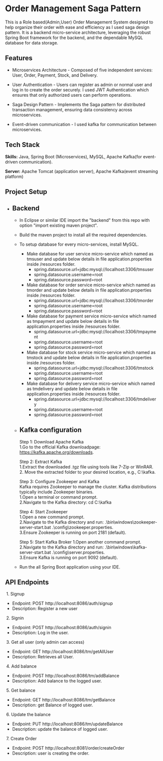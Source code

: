
# Order Management Saga Pattern

This is a Role based(Admin,User) Order Management System designed to help organize their order with ease and efficiency as I used saga design pattern. It is a backend micro-service architecture, leveraging the robust Spring Boot framework for the backend, and the dependable MySQL database for data storage.



## Features

- Microservices Architecture - Composed of five independent services: User, Order, Payment, Stock, and Delivery.

- User Authentication - Users can register as admin or normal user and log in to create the order securely. I used JWT Authentication which ensures that only authorized users can perform operations.

- Saga Design Pattern - Implements the Saga pattern for distributed transaction management, ensuring data consistency across microservices.

-  Event-driven communication - I used kafka for communication between microservices.



## Tech Stack

**Skills:** Java, Spring Boot (Microservices), MySQL, Apache Kafka(for event-driven communication).

**Server:** Apache Tomcat (application server), Apache Kafka(event streaming platform)


## Project Setup
   - ## Backend
        - In Eclipse or similar IDE import the "backend" from this repo with option "import existing maven project".
        - Build the maven project to install all the required dependencies.
        - To setup database for every micro-services, install MySQL.
          - Make database for user service micro-service which named as tmsuser and update below details in file application.properties inside /resources folder.
            - spring.datasource.url=jdbc:mysql://localhost:3306/tmsuser
            - spring.datasource.username=root
            - spring.datasource.password=root
          - Make database for order service micro-service which named as tmorder and update below details in file application.properties inside /resources folder.
            - spring.datasource.url=jdbc:mysql://localhost:3306/tmorder
            - spring.datasource.username=root
            - spring.datasource.password=root
          - Make database for payment service micro-service which named as tmpayment and update below details in file application.properties inside /resources folder.
            - spring.datasource.url=jdbc:mysql://localhost:3306/tmpayment
            - spring.datasource.username=root
            - spring.datasource.password=root
          - Make database for stock service micro-service which named as tmstock and update below details in file application.properties inside /resources folder.
            - spring.datasource.url=jdbc:mysql://localhost:3306/tmstock
            - spring.datasource.username=root
            - spring.datasource.password=root
          - Make database for delivery service micro-service which named as tmdelivery and update below details in file application.properties inside /resources folder.
            - spring.datasource.url=jdbc:mysql://localhost:3306/tmdelivery
            - spring.datasource.username=root
            - spring.datasource.password=root

        - ## Kafka configuration
             Step 1: Download Apache Kafka  
             1.Go to the official Kafka downloadpage: https://kafka.apache.org/downloads.

             Step 2: Extract Kafka  
             1.Extract the downloaded .tgz file using tools like 7-Zip or WinRAR.   
             2. Move the extracted folder to your desired location, e.g., C:\kafka.

             Step 3: Configure Zookeeper and Kafka  
             Kafka requires Zookeeper to manage the cluster. Kafka distributions typically include Zookeeper binaries.  
             1.Open a terminal or command prompt.   
             2.Navigate to the Kafka directory: cd C:\kafka  
             
             Step 4: Start Zookeeper  
             1.Open a new command prompt.  
             2.Navigate to the Kafka directory and run: .\bin\windows\zookeeper-server-start.bat .\config\zookeeper.properties.  
             3.Ensure Zookeeper is running on port 2181 (default).

            Step 5: Start Kafka Broker
             1.Open another command prompt.   
             2.Navigate to the Kafka directory and run: .\bin\windows\kafka-server-start.bat .\config\server.properties.  
             3.Ensure Kafka is running on port 9092 (default).



        - Run the all Spring Boot application using your IDE.
  

## API Endpoints
&nbsp;1. Signup
- Endpoint: POST http://localhost:8086/auth/signup
- Description: Register a new user

&nbsp;2. Signin
- Endpoint: POST http://localhost:8086/auth/signin
- Description: Log in the user.

&nbsp;3. Get all user (only admin can access)
- Endpoint: GET http://localhost:8086/tm/getAllUser
- Description: Retrieves all User.

&nbsp;4. Add balance
- Endpoint: POST http://localhost:8086/tm/addBalance
- Description: Add balance to the logged user.

&nbsp;5. Get balance
- Endpoint: GET http://localhost:8086/tm/getBalance
- Description: get Balance of logged user.

&nbsp;6. Update the balance 
- Endpoint: PUT http://localhost:8086/tm/updateBalance
- Description: update the balance of logged user.

&nbsp;7. Create Order 
- Endpoint: POST http://localhost:8081/order/createOrder
- Description: user is creating the order.
